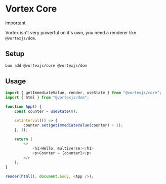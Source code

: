 # Vortex Core

> [!IMPORTANT]
> Vortex isn't very powerful on it's own, you need a renderer like `@vortexjs/dom`.

## Setup

```bash
bun add @vortexjs/core @vortexjs/dom
```

## Usage

```ts
import { getImmediateValue, render, useState } from "@vortexjs/core";
import { html } from "@vortexjs/dom";

function App() {
    const counter = useState(0);

    setInterval(() => {
        counter.set(getImmediateValue(counter) + 1);
    }, 1);

    return (
        <>
            <h1>Hello, multiverse!</h1>
            <p>Counter = {counter}</p>
        </>
    );
}

render(html(), document.body, <App />);
```
